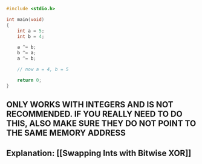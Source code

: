 ```c
#include <stdio.h>

int main(void)
{
    int a = 5;
    int b = 4;

    a ^= b;
    b ^= a;
    a ^= b;

	// now a = 4, b = 5

    return 0;
}
```

## ONLY WORKS WITH INTEGERS AND IS NOT RECOMMENDED. IF YOU REALLY NEED TO DO THIS, ALSO MAKE SURE THEY DO NOT POINT TO THE SAME MEMORY ADDRESS

## Explanation: [[Swapping Ints with Bitwise XOR]]

